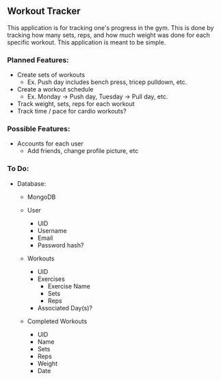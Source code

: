 ## Workout Tracker
This application is for tracking one's progress in the gym. This is done by tracking how many sets, reps, and how much weight was done for each specific workout. This application is meant to be simple.

### Planned Features:
- Create sets of workouts
    - Ex. Push day includes bench press, tricep pulldown, etc.
- Create a workout schedule
    - Ex. Monday -> Push day, Tuesday -> Pull day, etc.
- Track weight, sets, reps for each workout
- Track time / pace for cardio workouts?

### Possible Features:
- Accounts for each user
    - Add friends, change profile picture, etc

### To Do:
- Database:
    - MongoDB

    - User
        - UID
        - Username
        - Email
        - Password hash?

    - Workouts
        - UID
        - Exercises
            - Exercise Name
            - Sets
            - Reps
        - Associated Day(s)?

    - Completed Workouts
        - UID
        - Name
        - Sets
        - Reps
        - Weight
        - Date